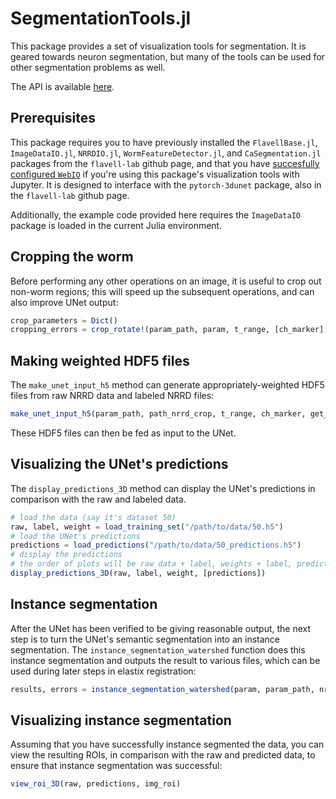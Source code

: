 # SegmentationTools.jl

This package provides a set of visualization tools for segmentation. It is geared towards neuron segmentation,
but many of the tools can be used for other segmentation problems as well.

The API is available [here](https://flavell-lab.github.io/SegmentationTools.jl/dev/).

## Prerequisites

This package requires you to have previously installed the `FlavellBase.jl`, `ImageDataIO.jl`, `NRRDIO.jl`, `WormFeatureDetector.jl`, and `CaSegmentation.jl` packages from the `flavell-lab` github page, and that you have [succesfully configured `WebIO`](https://juliagizmos.github.io/WebIO.jl/latest/providers/ijulia/) if you're using this package's visualization tools with Jupyter. It is designed to interface with the `pytorch-3dunet` package, also in the `flavell-lab` github page.

Additionally, the example code provided here requires the `ImageDataIO` package is loaded in the current Julia environment.

## Cropping the worm

Before performing any other operations on an image, it is useful to crop out non-worm regions; this will speed up the subsequent operations, and can also improve UNet output:

```julia
crop_parameters = Dict()
cropping_errors = crop_rotate!(param_path, param, t_range, [ch_marker], crop_parameters, save_MIP=true)
```

## Making weighted HDF5 files

The `make_unet_input_h5` method can generate appropriately-weighted HDF5 files from raw NRRD data and labeled NRRD files:

```julia
make_unet_input_h5(param_path, path_nrrd_crop, t_range, ch_marker, get_basename)
```

These HDF5 files can then be fed as input to the UNet.

## Visualizing the UNet's predictions

The `display_predictions_3D` method can display the UNet's predictions in comparison with the raw and labeled data.

```julia
# load the data (say it's dataset 50)
raw, label, weight = load_training_set("/path/to/data/50.h5")
# load the UNet's predictions
predictions = load_predictions("/path/to/data/50_predictions.h5")
# display the predictions
# the order of plots will be raw data + label, weights + label, predictions + label, predictions vs label match
display_predictions_3D(raw, label, weight, [predictions])
```

## Instance segmentation

After the UNet has been verified to be giving reasonable output, the next step is to turn the UNet's semantic segmentation into an instance segmentation. The `instance_segmentation_watershed` function does this instance segmentation and outputs the result to various files, which can be used during later steps in elastix registration:

```julia
results, errors = instance_segmentation_watershed(param, param_path, nrrd_crop_dir, t_range, get_basename, save_centroid=true, save_signal=true, save_roi=true)
```

## Visualizing instance segmentation

Assuming that you have successfully instance segmented the data, you can view the resulting ROIs,
in comparison with the raw and predicted data, to ensure that instance segmentation was successful:

```julia
view_roi_3D(raw, predictions, img_roi)
```
